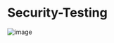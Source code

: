 # Security-Testing
![image](https://github.com/user-attachments/assets/6cf8198c-9329-41c0-8eac-492fd5025d19)
